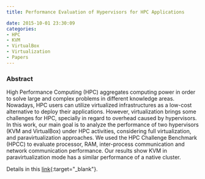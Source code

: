```yaml
---
title: Performance Evaluation of Hypervisors for HPC Applications

date: 2015-10-01 23:30:09
categories:
- HPC
- KVM
- VirtualBox
- Virtualization
- Papers
---
```


### Abstract
High Performance Computing (HPC) aggregates computing power in order to solve large and complex problems in different knowledge areas. Nowadays, HPC users can utilize virtualized infrastructures as a low-cost alternative to deploy their applications. However, virtualization brings some challenges for HPC, specially in regard to overhead caused by hypervisors. In this work, our main goal is to analyze the performance of two hypervisors (KVM and VirtualBox) under HPC activities, considering full virtualization, and paravirtualization approaches. We used the HPC Challenge Benchmark (HPCC) to evaluate processor, RAM, inter-process communication and network communication performance. Our results show KVM in paravirtualization mode has a similar performance of a native cluster.

Details in this [link](https://doi.org/10.1109/SMC.2015.156){:target="_blank"}.

